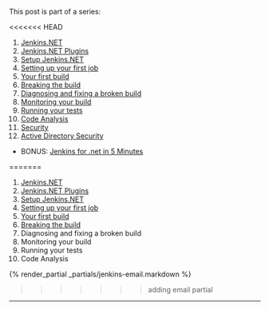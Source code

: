 This post is part of a series:

<<<<<<< HEAD
1.  [Jenkins.NET](/2012/09/17/jenkins-dot-net/)
2.  [Jenkins.NET Plugins](/2012/09/20/jenkins-dot-net-plugins/)
3.  [Setup Jenkins.NET](/2012/10/09/setup-jenkins-dot-net/)
4.  [Setting up your first job](/2012/10/20/jenkins-dot-net-setting-up-your-first-job/)
5.  [Your first build](/2012/10/24/jenkins-dot-net-your-first-build/)
6.  [Breaking the build](/2013/01/14/breaking-the-build/)
7.  [Diagnosing and fixing a broken build](/2013/01/14/diagnosing-and-fixing-a-broken-build/)
8.  [Monitoring your build](/2013/01/14/monitoring-your-build/)
9.  [Running your tests](/2013/01/15/running-your-tests/)
10. [Code Analysis](/2013/01/15/code-analysis/)
11. [Security](/2013/01/15/security/)
12. [Active Directory Security](/2013/01/15/active-directory-security/)

* BONUS: [Jenkins for .net in 5 Minutes](/2013/01/15/5-minute-setup/)

=======
1. [Jenkins.NET](/2012/09/17/jenkins-dot-net/)
2. [Jenkins.NET Plugins](/2012/09/20/jenkins-dot-net-plugins/)
3. [Setup Jenkins.NET](/2012/10/09/setup-jenkins-dot-net/)
4. [Setting up your first job](/2012/10/20/jenkins-dot-net-setting-up-your-first-job/)
5. [Your first build](/2012/10/24/jenkins-dot-net-your-first-build/)
6. [Breaking the build](/2013/01/14/breaking-the-build)
7. Diagnosing and fixing a broken build
8. Monitoring your build
9. Running your tests
10. Code Analysis

{% render_partial _partials/jenkins-email.markdown %}
>>>>>>> adding email partial

---
